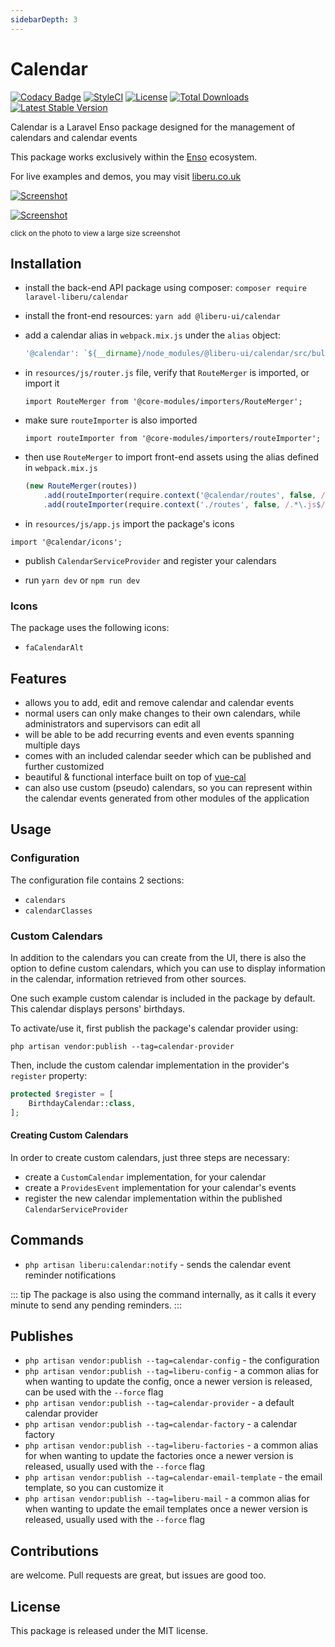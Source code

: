 ```yaml
---
sidebarDepth: 3
---
```


# Calendar

[![Codacy Badge](https://api.codacy.com/project/badge/Grade/7c8421322ab94fc2a612bcf56bc0f294)](https://www.codacy.com/app/laravel-liberu/calendar?utm_source=github.com&amp;utm_medium=referral&amp;utm_content=laravel-liberu/calendar&amp;utm_campaign=Badge_Grade)
[![StyleCI](https://github.styleci.io/repos/194647672/shield?branch=master)](https://github.styleci.io/repos/194647672)
[![License](https://poser.pugx.org/laravel-liberu/calendar/license)](https://packagist.org/packages/laravel-liberu/calendar)
[![Total Downloads](https://poser.pugx.org/laravel-liberu/calendar/downloads)](https://packagist.org/packages/laravel-liberu/calendar)
[![Latest Stable Version](https://poser.pugx.org/laravel-liberu/calendar/version)](https://packagist.org/packages/laravel-liberu/calendar)

Calendar is a Laravel Enso package designed for the management of 
calendars and calendar events

This package works exclusively within the [Enso](https://github.com/laravel-liberu/Enso) ecosystem.

For live examples and demos, you may visit [liberu.co.uk](https://www.liberu.co.uk)

[![Screenshot](https://laravel-liberu.github.io/calendar/screenshots/bulma_001_thumb.png)](https://laravel-liberu.github.io/calendar/screenshots/bulma_001.png)

[![Screenshot](https://laravel-liberu.github.io/calendar/screenshots/bulma_002_thumb.png)](https://laravel-liberu.github.io/calendar/screenshots/bulma_002.png)

<sup>click on the photo to view a large size screenshot</sup>

## Installation

- install the back-end API package using composer: `composer require laravel-liberu/calendar`
- install the front-end resources: `yarn add @liberu-ui/calendar`
- add a calendar alias in `webpack.mix.js` under the `alias` object:
    ```js
    '@calendar': `${__dirname}/node_modules/@liberu-ui/calendar/src/bulma`,
    ``` 
- in `resources/js/router.js` file, verify that `RouteMerger` is imported, or import it

    `import RouteMerger from '@core-modules/importers/RouteMerger';`

- make sure `routeImporter` is also imported

    `import routeImporter from '@core-modules/importers/routeImporter';`

- then use `RouteMerger` to import front-end assets 
using the alias defined in `webpack.mix.js`

    ```js
    (new RouteMerger(routes))
        .add(routeImporter(require.context('@calendar/routes', false, /.*\.js$/)))
        .add(routeImporter(require.context('./routes', false, /.*\.js$/)));
    ```

- in `resources/js/app.js` import the package's icons

`import '@calendar/icons';`

- publish `CalendarServiceProvider` and register your calendars

- run `yarn dev` or `npm run dev`

### Icons
The package uses the following icons:
* `faCalendarAlt`

## Features
- allows you to add, edit and remove calendar and calendar events
- normal users can only make changes to their own calendars,
while administrators and supervisors can edit all
- will be able to be add recurring events and even events spanning multiple days 
- comes with an included calendar seeder which can be published and further customized
- beautiful & functional interface built on top of [vue-cal](https://antoniandre.github.io/vue-cal/)
- can also use custom (pseudo) calendars, so you can represent within the calendar
events generated from other modules of the application 

## Usage

### Configuration
The configuration file contains 2 sections:
- `calendars`
- `calendarClasses`

### Custom Calendars
In addition to the calendars you can create from the UI, there is also the option to define 
custom calendars, which you can use to display information in the calendar, information
retrieved from other sources.

One such example custom calendar is included in the package by default. 
This calendar displays persons' birthdays.

To activate/use it, first publish the package's calendar provider using:
```
php artisan vendor:publish --tag=calendar-provider
```

Then, include the custom calendar implementation in the provider's `register` property:
```php
protected $register = [
    BirthdayCalendar::class,
];
```

#### Creating Custom Calendars
In order to create custom calendars, just three steps are necessary:
- create a `CustomCalendar` implementation, for your calendar
- create a `ProvidesEvent` implementation for your calendar's events
- register the new calendar implementation within the published `CalendarServiceProvider`

## Commands

- `php artisan liberu:calendar:notify` - sends the calendar event reminder notifications

::: tip
The package is also using the command internally, as it calls it every minute to send any 
pending reminders. 
:::


## Publishes

- `php artisan vendor:publish --tag=calendar-config` - the configuration
- `php artisan vendor:publish --tag=liberu-config` - a common alias for when wanting to update the config,
once a newer version is released, can be used with the `--force` flag
- `php artisan vendor:publish --tag=calendar-provider` - a default calendar provider
- `php artisan vendor:publish --tag=calendar-factory` - a calendar factory
- `php artisan vendor:publish --tag=liberu-factories` - a common alias for when wanting to update the factories 
once a newer version is released, usually used with the `--force` flag
- `php artisan vendor:publish --tag=calendar-email-template` - the email template,
 so you can customize it
- `php artisan vendor:publish --tag=liberu-mail` - a common alias for when wanting to update the email 
templates once a newer version is released, usually used with the `--force` flag

## Contributions

are welcome. Pull requests are great, but issues are good too.

## License

This package is released under the MIT license.
